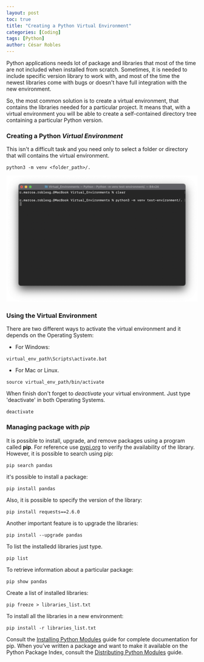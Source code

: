 ```yaml
---
layout: post
toc: true
title: "Creating a Python Virtual Environment"
categories: [Coding]
tags: [Python]
author: César Robles
---
```

Python applications needs lot of package and libraries that most of the time are not included when installed from scratch. Sometimes, it is needed to include specific version library to work with, and most of the time the newest libraries come with bugs or doesn't have full integration with the new environment.

So, the most common solution is to create a virtual environment, that contains the libraries needed for a particular project. It means that, with a virtual environment you will be able to create a self-contained directory tree containing a particular Python version.

### Creating a Python *Virtual Environment*
This isn't a difficult task and you need only to select a folder or directory that will contains the virtual environment.

```
python3 -m venv <folder_path>/.
```
![Folder path](/imag/post_images/folder_path.png)

### Using the Virtual Environment
There are two different ways to activate the virtual environment and it depends on the Operating System:
* For Windows:
```
virtual_env_path\Scripts\activate.bat
```
* For Mac or Linux.
```
source virtual_env_path/bin/activate
```

When finish don't forget to *deactivate* your virtual environment. Just type 'deactivate' in both Operating Systems.
```
deactivate
```

### Managing package with *pip*

It is possible to install, upgrade, and remove packages using a program called **pip**.
For reference use [pypi.org](https://pypi.org) to verify the availability of the library. However, it is possible to search using pip:
```
pip search pandas
```

it's possible to install a package:
```
pip install pandas
```

Also, it is possible to specify the version of the library:
```
pip install requests==2.6.0
```

Another important feature is to upgrade the libraries:
```
pip install --upgrade pandas
```

To list the installedd libraries just type.
```
pip list
```

To retrieve information about a particular package:
```
pip show pandas
```

Create a list of installed libraries:
```
pip freeze > libraries_list.txt
```

To install all the libraries in  a new environment:
```
pip install -r libraries_list.txt
```

Consult the [Installing Python Modules](https://docs.python.org/3/installing/index.html#installing-index) guide for complete documentation for pip. When you’ve written a package and want to make it available on the Python Package Index, consult the [Distributing Python Modules](https://docs.python.org/3/distributing/index.html#distributing-index) guide.
